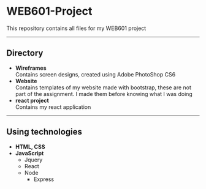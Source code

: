 # WEB601-Project
This repository contains all files for my WEB601 project

---
## Directory
- <b>Wireframes</b>
  <br>Contains screen designs, created using Adobe PhotoShop CS6
- <b>Website</b>
  <br>Contains templates of my website made with bootstrap, these are not part of the assignment. I made them before knowing      what I was doing
- <b>react project</b>
  <br>Contains my react application
---
## Using technologies 
- <b>HTML, CSS</b>
- <b>JavaScript</b>
  - Jquery
  - React
  - Node
    - Express
  
